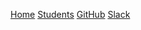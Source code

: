 [Home](/scripting/)
[Students](/scripting/students)
[GitHub](https://github.com/dphiffer/scripting)
[Slack](https://im215.slack.com/)
